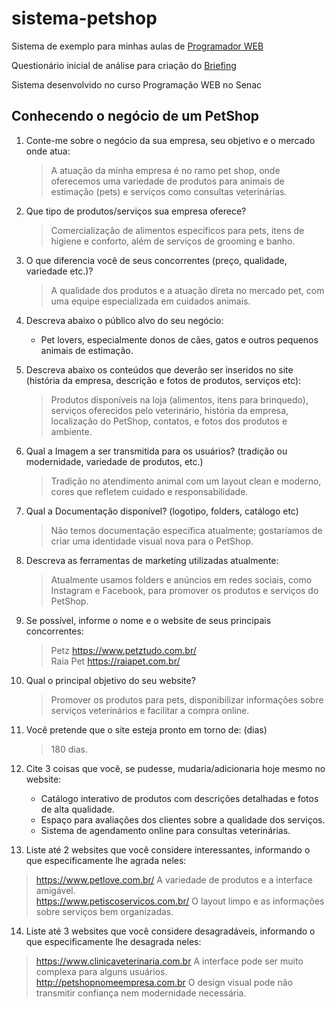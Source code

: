 # sistema-petshop

Sistema de exemplo para minhas aulas de [Programador WEB](https://jocile.com/programador-web/)

Questionário inicial de análise para criação do [Briefing](Briefing.md)

Sistema desenvolvido no curso Programação WEB no Senac  

## Conhecendo o negócio de um PetShop  

1. Conte-me sobre o negócio da sua empresa, seu objetivo e o mercado onde atua:  
   > A atuação da minha empresa é no ramo pet shop, onde oferecemos uma variedade de produtos para animais de estimação (pets) e serviços como consultas veterinárias.

2. Que tipo de produtos/serviços sua empresa oferece?  
   > Comercialização de alimentos específicos para pets, itens de higiene e conforto, além de serviços de grooming e banho.

3. O que diferencia você de seus concorrentes (preço, qualidade, variedade etc.)?  
   > A qualidade dos produtos e a atuação direta no mercado pet, com uma equipe especializada em cuidados animais.

4. Descreva abaixo o público alvo do seu negócio:  
   - Pet lovers, especialmente donos de cães, gatos e outros pequenos animais de estimação.

5. Descreva abaixo os conteúdos que deverão ser inseridos no site (história da empresa, descrição e fotos de produtos, serviços etc):  
   > Produtos disponíveis na loja (alimentos, itens para brinquedo), serviços oferecidos pelo veterinário, história da empresa, localização do PetShop, contatos, e fotos dos produtos e ambiente.

6. Qual a Imagem a ser transmitida para os usuários? (tradição ou modernidade, variedade de produtos, etc.)  
   > Tradição no atendimento animal com um layout clean e moderno, cores que refletem cuidado e responsabilidade.

7. Qual a Documentação disponível? (logotipo, folders, catálogo etc)  
   > Não temos documentação específica atualmente; gostaríamos de criar uma identidade visual nova para o PetShop.

8. Descreva as ferramentas de marketing utilizadas atualmente:  
   > Atualmente usamos folders e anúncios em redes sociais, como Instagram e Facebook, para promover os produtos e serviços do PetShop.

9. Se possível, informe o nome e o website de seus principais concorrentes:  
   > Petz <https://www.petztudo.com.br/>  
   > Raia Pet <https://raiapet.com.br/>

10. Qual o principal objetivo do seu website?  
    > Promover os produtos para pets, disponibilizar informações sobre serviços veterinários e facilitar a compra online.

11. Você pretende que o site esteja pronto em torno de: (dias)  
    > 180 dias.

12. Cite 3 coisas que você, se pudesse, mudaria/adicionaria hoje mesmo no website:  
    - Catálogo interativo de produtos com descrições detalhadas e fotos de alta qualidade.  
    - Espaço para avaliações dos clientes sobre a qualidade dos serviços.  
    - Sistema de agendamento online para consultas veterinárias.

13. Liste até 2 websites que você considere interessantes, informando o que especificamente lhe agrada neles:  
   > <https://www.petlove.com.br/> A variedade de produtos e a interface amigável.  
   > <https://www.petiscoservicos.com.br/> O layout limpo e as informações sobre serviços bem organizadas.

14. Liste até 3 websites que você considere desagradáveis, informando o que especificamente lhe desagrada neles:  
   > <https://www.clinicaveterinaria.com.br> A interface pode ser muito complexa para alguns usuários.  
   > <http://petshopnomeempresa.com.br> O design visual pode não transmitir confiança nem modernidade necessária.

